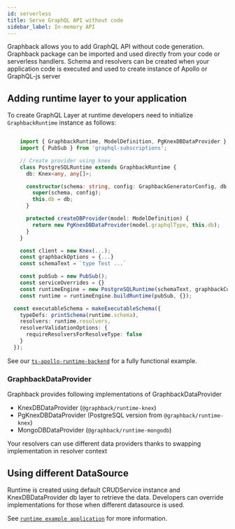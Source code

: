```yaml
---
id: serverless
title: Serve GraphQL API without code
sidebar_label: In-memory API
---
```


Graphback allows you to add GraphQL API without code generation.
Graphback package can be imported and used directly from your code or serverless handlers. 
Schema and resolvers can be created when your application code is executed and used to create instance of Apollo or GraphQL-js server

## Adding runtime layer to your application

To create GraphQL Layer at runtime developers need to initialize `GraphbackRuntime` instance as follows:

```ts

    import { GraphbackRuntime, ModelDefinition, PgKnexDBDataProvider } from 'graphback'
    import { PubSub } from 'graphql-subscriptions';

    // Create provider using knex
    class PostgreSQLRuntime extends GraphbackRuntime {
      db: Knex<any, any[]>;

      constructor(schema: string, config: GraphbackGeneratorConfig, db: Knex) {
        super(schema, config);
        this.db = db;
      }

      protected createDBProvider(model: ModelDefinition) {
        return new PgKnexDBDataProvider(model.graphqlType, this.db);
      }
    }

    const client = new Knex(...);
    const graphbackOptions = {...}
    const schemaText = `type Test ...`

    const pubSub = new PubSub();
    const serviceOverrides = {}
    const runtimeEngine = new PostgreSQLRuntime(schemaText, graphbackConfig, client);
    const runtime = runtimeEngine.buildRuntime(pubSub, {});

  const executableSchema = makeExecutableSchema({
    typeDefs: printSchema(runtime.schema),
    resolvers: runtime.resolvers,
    resolverValidationOptions: {
      requireResolversForResolveType: false
    }
  });
```

See our [`ts-apollo-runtime-backend`](https://github.com/aerogear/graphback/blob/master/templates/ts-apollo-runtime-backend/src/runtime.ts) for a fully functional example.

### GraphbackDataProvider

Graphback provides following implementations of GraphbackDataProvider

- KnexDBDataProvider (`@graphback/runtime-knex`)
- PgKnexDBDataProvider (PostgreSQL version from `@graphback/runtime-knex`)
- MongoDBDataProvider (`@graphback/runtime-mongodb`)

Your resolvers can use different data providers thanks to swapping implementation in resolver context

## Using different DataSource

Runtime is created using default CRUDService instance and KnexDBDataProvider db layer to retrieve the data. 
Developers can override implementations for those when different datasource is used. 



See [`runtime example application`](https://github.com/aerogear/graphback/tree/master/templates/ts-apollo-runtime-backend)
for more information.

